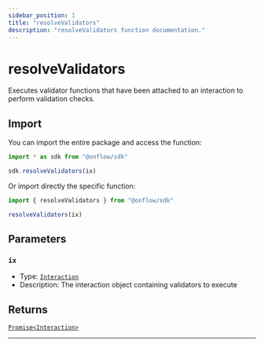 ```yaml
---
sidebar_position: 1
title: "resolveValidators"
description: "resolveValidators function documentation."
---
```


<!-- THIS DOCUMENT IS AUTO-GENERATED FROM [onflow/sdk/src/resolve/resolve-validators.ts](https://github.com/onflow/fcl-js/tree/master/packages/sdk/src/resolve/resolve-validators.ts). DO NOT EDIT MANUALLY -->

# resolveValidators

Executes validator functions that have been attached to an interaction to perform validation checks.

## Import

You can import the entire package and access the function:

```typescript
import * as sdk from "@onflow/sdk"

sdk.resolveValidators(ix)
```

Or import directly the specific function:

```typescript
import { resolveValidators } from "@onflow/sdk"

resolveValidators(ix)
```


## Parameters

### `ix` 

- Type: [`Interaction`](../types#interaction)
- Description: The interaction object containing validators to execute



## Returns

[`Promise<Interaction>`](../types#interaction)


---